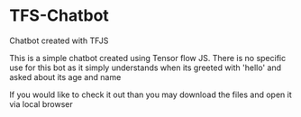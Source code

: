 # TFS-Chatbot
Chatbot created with TFJS

This is a simple chatbot created using Tensor flow JS. There is no specific use for this bot as it simply understands when its greeted with 'hello' and asked about its age and name

If you would like to check it out than you may download the files and open it via local browser

